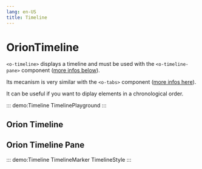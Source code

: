 ```yaml
---
lang: en-US
title: Timeline
---
```


# OrionTimeline

`<o-timeline>` displays a timeline and must be used with the `<o-timeline-pane>` component ([more infos below](#orion-timeline-pane)).

Its mecanism is very similar with the `<o-tabs>` component ([more infos here](../components/OrionTabs.md)). 

It can be useful if you want to diplay elements in a chronological order.

::: demo:Timeline
TimelinePlayground
:::

## Orion Timeline 
<attribute-table package="Timeline"/>

## Orion Timeline Pane

::: demo:Timeline
TimelineMarker
TimelineStyle
:::
<attribute-table package="TimelinePane"/>
